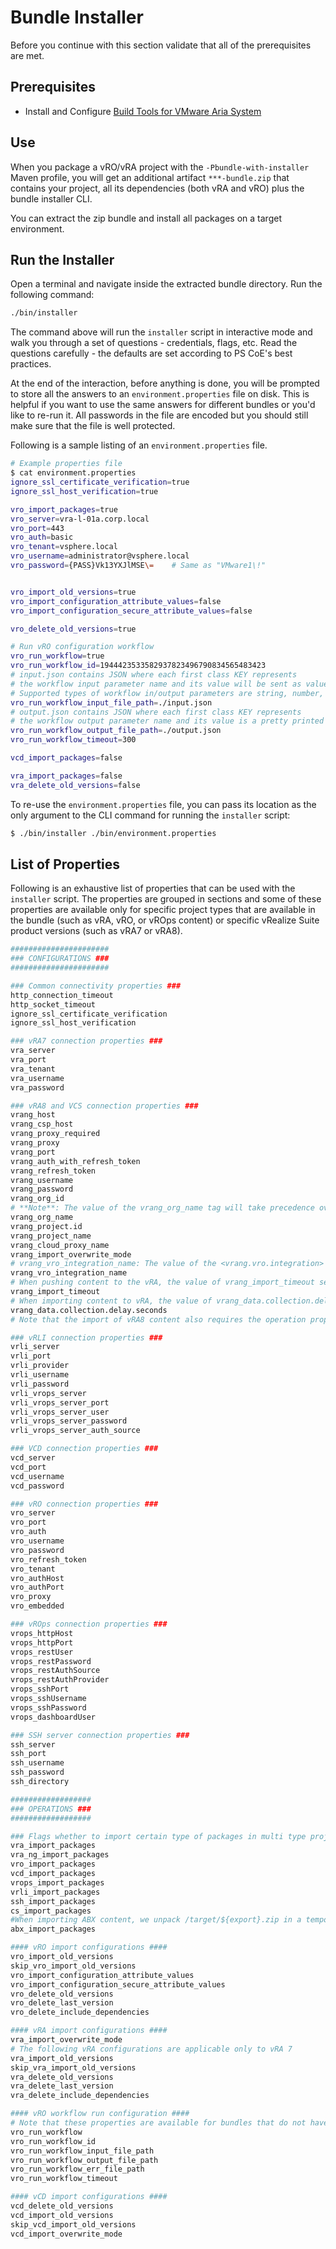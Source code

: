 # Bundle Installer

Before you continue with this section validate that all of the prerequisites are met.
## Prerequisites
- Install and Configure [Build Tools for VMware Aria System](setup-workstation-maven.md)

## Use

When you package a vRO/vRA project with the ```-Pbundle-with-installer``` Maven profile, you will get an additional artifact ```***-bundle.zip``` that contains your project, all its dependencies (both vRA and vRO) plus the bundle installer CLI.

You can extract the zip bundle and install all packages on a target environment.

## Run the Installer
Open a terminal and navigate inside the extracted bundle directory. Run the following command:
```bash
./bin/installer
```
The command above will run the ```installer``` script in interactive mode and walk you through a set of questions - credentials, flags, etc. Read the questions carefully - the defaults are set according to PS CoE's best practices.

At the end of the interaction, before anything is done, you will be prompted to store all the answers to an ```environment.properties``` file on disk. This is helpful if you want to use the same answers for different bundles or you'd like to re-run it. All passwords in the file are encoded but you should still make sure that the file is well protected.

Following is a sample listing of an ```environment.properties``` file.
```bash
# Example properties file
$ cat environment.properties
ignore_ssl_certificate_verification=true
ignore_ssl_host_verification=true

vro_import_packages=true
vro_server=vra-l-01a.corp.local
vro_port=443
vro_auth=basic
vro_tenant=vsphere.local
vro_username=administrator@vsphere.local
vro_password={PASS}Vk13YXJlMSE\=    # Same as "VMware1\!"


vro_import_old_versions=true
vro_import_configuration_attribute_values=false
vro_import_configuration_secure_attribute_values=false

vro_delete_old_versions=true

# Run vRO configuration workflow
vro_run_workflow=true
vro_run_workflow_id=1944423533582937823496790834565483423
# input.json contains JSON where each first class KEY represents 
# the workflow input parameter name and its value will be sent as value
# Supported types of workflow in/output parameters are string, number, boolean, Array/string
vro_run_workflow_input_file_path=./input.json
# output.json contains JSON where each first class KEY represents 
# the workflow output parameter name and its value is a pretty printed value as JSON 
vro_run_workflow_output_file_path=./output.json
vro_run_workflow_timeout=300

vcd_import_packages=false

vra_import_packages=false
vra_delete_old_versions=false
```

To re-use the ```environment.properties``` file, you can pass its location as the only argument to the CLI command for running the ```installer``` script:

```bash
$ ./bin/installer ./bin/environment.properties
```
## List of Properties

Following is an exhaustive list of properties that can be used with the ```installer``` script. The properties are grouped in sections and some of these properties are available only for specific project types that are available in the bundle (such as vRA, vRO, or vROps content) or specific vRealize Suite product versions (such as vRA7 or vRA8).
```bash
######################
### CONFIGURATIONS ###
######################

### Common connectivity properties ###
http_connection_timeout
http_socket_timeout
ignore_ssl_certificate_verification
ignore_ssl_host_verification

### vRA7 connection properties ###
vra_server
vra_port
vra_tenant
vra_username
vra_password

### vRA8 and VCS connection properties ###
vrang_host
vrang_csp_host
vrang_proxy_required
vrang_proxy  
vrang_port
vrang_auth_with_refresh_token
vrang_refresh_token
vrang_username
vrang_password
vrang_org_id
# **Note**: The value of the vrang_org_name tag will take precedence over the value of the vrang_org_id tag in case both are present (either trough settings.xml or Installer) during filtering of the cloud accounts during pull action.
vrang_org_name
vrang_project.id
vrang_project_name
vrang_cloud_proxy_name
vrang_import_overwrite_mode
# vrang_vro_integration_name: The value of the <vrang.vro.integration> is used to change the integration endpoint of Workflow Content Sources and other resources that point to that type of integration. If the property is missing a default name "embedded-VRO" will be used. Additional info in ticket IAC-419
vrang_vro_integration_name
# When pushing content to the vRA, the value of vrang_import_timeout sets the timeout (in milliseconds) for the synchronization of the content source and VRA custom forms. It can be configure via both the settings.xml and installer configuration. Ticket: IAC-440
vrang_import_timeout
# When importing content to vRA, the value of vrang_data.collection.delay.seconds sets the timeout (in seconds) for the data collection of the vRO integration in vRA in order for the import of the vRA content that depends on vRO elements to succeed. Effectively, this property sets a wait time on the importing of vRA content.
vrang_data.collection.delay.seconds
# Note that the import of vRA8 content also requires the operation property "vrang_import_overwrite_mode".

### vRLI connection properties ###
vrli_server
vrli_port
vrli_provider
vrli_username
vrli_password
vrli_vrops_server
vrli_vrops_server_port
vrli_vrops_server_user
vrli_vrops_server_password
vrli_vrops_server_auth_source

### VCD connection properties ###
vcd_server
vcd_port
vcd_username
vcd_password

### vRO connection properties ###
vro_server
vro_port
vro_auth
vro_username
vro_password
vro_refresh_token
vro_tenant
vro_authHost
vro_authPort
vro_proxy
vro_embedded

### vROps connection properties ###
vrops_httpHost
vrops_httpPort
vrops_restUser
vrops_restPassword
vrops_restAuthSource
vrops_restAuthProvider
vrops_sshPort
vrops_sshUsername
vrops_sshPassword
vrops_dashboardUser

### SSH server connection properties ###
ssh_server
ssh_port
ssh_username
ssh_password
ssh_directory

##################
### OPERATIONS ###
##################

### Flags whether to import certain type of packages in multi type project ###
vra_import_packages
vra_ng_import_packages
vro_import_packages
vcd_import_packages
vrops_import_packages
vrli_import_packages
ssh_import_packages
cs_import_packages
#When importing ABX content, we unpack /target/${export}.zip in a temporary folder and unpack all the abx modules then they are iteratively imported.	IAC-512
abx_import_packages

#### vRO import configurations ####
vro_import_old_versions
skip_vro_import_old_versions
vro_import_configuration_attribute_values
vro_import_configuration_secure_attribute_values
vro_delete_old_versions
vro_delete_last_version
vro_delete_include_dependencies

#### vRA import configurations ####
vra_import_overwrite_mode
# The following vRA configurations are applicable only to vRA 7
vra_import_old_versions
skip_vra_import_old_versions
vra_delete_old_versions
vra_delete_last_version
vra_delete_include_dependencies

#### vRO workflow run configuration ####
# Note that these properties are available for bundles that do not have vRO content as well.
vro_run_workflow
vro_run_workflow_id
vro_run_workflow_input_file_path
vro_run_workflow_output_file_path
vro_run_workflow_err_file_path
vro_run_workflow_timeout

#### vCD import configurations ####
vcd_delete_old_versions
vcd_import_old_versions
skip_vcd_import_old_versions
vcd_import_overwrite_mode

```

